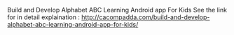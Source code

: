 Build and Develop Alphabet ABC Learning Android app For Kids
See the link for in detail explaination :
http://cacompadda.com/build-and-develop-alphabet-abc-learning-android-app-for-kids/

